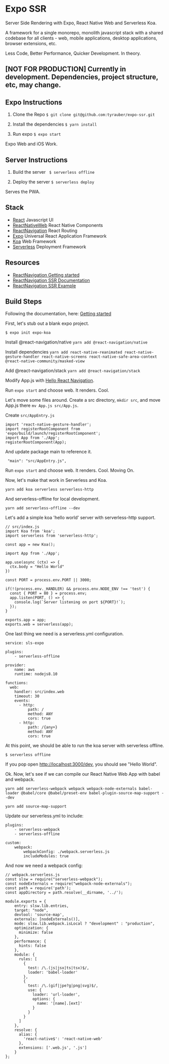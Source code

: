 # Expo SSR

Server Side Rendering with Expo, React Native Web and Serverless Koa.

A framework for a single monorepo, monolith javascript stack with a shared codebase for all clients - web, mobile applications, desktop applications, browser extensions, etc. 

Less Code, Better Performance, Quicker Development. In theory.

## [NOT FOR PRODUCTION] Currently in development. Dependencies, project structure, etc, may change.

## Expo Instructions

1. Clone the Repo
`$ git clone git@github.com:tyrauber/expo-ssr.git`

2. Install the dependencies
`$ yarn install`

3. Run expo
`$ expo start`

Expo Web and iOS Work.

## Server Instructions

1. Build the server
` $ serverless offline`

2. Deploy the server
`$ serverless deploy`

Serves the PWA.

## Stack

- [React](https://reactjs.org/) Javascript UI
- [ReactNativeWeb](https://necolas.github.io/react-native-web) React Native Components
- [ReactNavigation](https://reactnavigation.org/) React Routing
- [Expo](https://docs.expo.io/) Universal React Application Framework
- [Koa](https://koajs.com/) Web Framework
- [Serverless](https://www.serverless.com/) Deployment Framework

## Resources

- [ReactNavigation Getting started](https://reactnavigation.org/docs/getting-started)
- [ReactNavigation SSR Documentation](https://reactnavigation.org/docs/server-rendering)
- [ReactNavigation SSR Example ](https://github.com/jaredpalmer/razzle/tree/master/examples/with-react-native-web)

## Build Steps

Following the documentation, here: [Getting started](https://reactnavigation.org/docs/getting-started)

First, let's stub out a blank expo project.

`$ expo init expo-koa`

Install @react-navigation/native
`yarn add @react-navigation/native`

Install dependencies
`yarn add react-native-reanimated react-native-gesture-handler react-native-screens react-native-safe-area-context @react-native-community/masked-view`

Add @react-navigation/stack
`yarn add @react-navigation/stack`

Modify App.js with [Hello React Navigation](https://reactnavigation.org/docs/hello-react-navigation).

Run `expo start` and choose web. It renders. Cool. 

Let's move some files around.  Create a src directory, `mkdir src`, and move App.js there `mv App.js src/App.js`.

Create `src/AppEntry.js`

```
import 'react-native-gesture-handler';
import registerRootComponent from 'expo/build/launch/registerRootComponent';
import App from './App';
registerRootComponent(App);
```

And update package main to reference it.

```
 "main": "src/AppEntry.js",
```

Run `expo start` and choose web. It renders. Cool. Moving On.

Now, let's make that work in Serverless and Koa.

`yarn add koa serverless serverless-http`

And serverless-offline for local development.

`yarn add serverless-offline --dev`

Let's add a simple koa 'hello world' server with serverless-http support.

```
// src/index.js
import Koa from 'koa';
import serverless from 'serverless-http';

const app = new Koa();

import App from './App';

app.use(async (ctx) => {
  ctx.body = "Hello World"
})

const PORT = process.env.PORT || 3000;

if(!(process.env._HANDLER) && process.env.NODE_ENV !== 'test') {
  const { PORT = 80 } = process.env;
  app.listen(PORT, () => {
    console.log(`Server listening on port ${PORT}!`);
  });
}

exports.app = app;
exports.web = serverless(app);
```

One last thing we need is a serverless.yml configuration.

```
service: sls-expo

plugins:
    - serverless-offline

provider:
    name: aws
    runtime: nodejs8.10

functions:
  web:
    handler: src/index.web
    timeout: 30
    events:
      - http:
          path: /
          method: ANY
          cors: true
      - http:
          path: /{any+}
          method: ANY
          cors: true
```

At this point, we should be able to run the koa server with serverless offline.

`$ serverless offline`

If you pop open [http://localhost:3000/dev](http://localhost:3000/dev), you should see "Hello World".

Ok. Now, let's see if we can compile our React Native Web App with babel and webpack.

`yarn add serverless-webpack webpack webpack-node-externals babel-loader @babel/core @babel/preset-env babel-plugin-source-map-support --dev`

`yarn add source-map-support`

Update our serverless.yml to include:

```
plugins:
    - serverless-webpack
    - serverless-offline

custom:
    webpack:
        webpackConfig: ./webpack.serverless.js
        includeModules: true
```

And now we need a webpack config:

```
// webpack.serverless.js
const slsw = require("serverless-webpack");
const nodeExternals = require("webpack-node-externals");
const path = require('path');
const appDirectory = path.resolve(__dirname, '../');

module.exports = {
    entry: slsw.lib.entries,
    target: "node",
    devtool: 'source-map',
    externals: [nodeExternals()],
    mode: slsw.lib.webpack.isLocal ? "development" : "production",
    optimization: {
      minimize: false
    },
    performance: {
      hints: false
    },
    module: {
      rules: [
        {
          test: /\.(js|jsx|ts|tsx)$/,
          loader: 'babel-loader'
        },
        {
          test: /\.(gif|jpe?g|png|svg)$/,
          use: {
            loader: 'url-loader',
            options: {
              name: '[name].[ext]'
            }
          }
        }
      ]
    },
    resolve: {
      alias: {
        'react-native$': 'react-native-web'
      },
      extensions: ['.web.js', '.js']
    }
};
```
